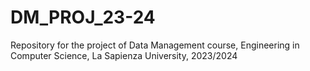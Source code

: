 # DM_PROJ_23-24
Repository for the project of Data Management course, Engineering in Computer Science, La Sapienza University, 2023/2024

